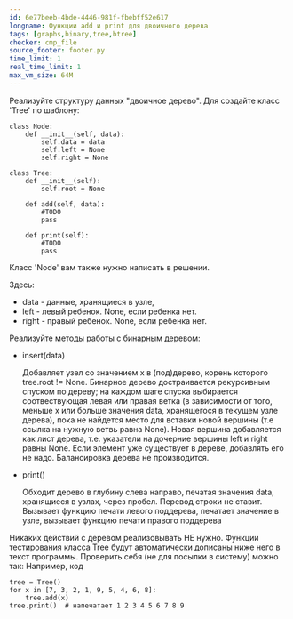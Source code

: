 ```yaml
---
id: 6e77beeb-4bde-4446-981f-fbebff52e617
longname: Функции add и print для двоичного дерева
tags: [graphs,binary,tree,btree]
checker: cmp_file
source_footer: footer.py
time_limit: 1
real_time_limit: 1
max_vm_size: 64M
---
```


Реализуйте структуру данных "двоичное дерево". Для создайте класс 'Tree' по шаблону:

```
class Node:
    def __init__(self, data):
        self.data = data
        self.left = None
        self.right = None

class Tree:
    def __init__(self):
        self.root = None

    def add(self, data):
        #TODO
        pass

    def print(self):
        #TODO
        pass
```

Класс 'Node' вам также нужно написать в решении.

Здесь:
* data - данные, хранящиеся в узле,
* left - левый ребенок. None, если ребенка нет.
* right - правый ребенок. None, если ребенка нет.

Реализуйте методы работы с бинарным деревом: 
* insert(data)

    Добавляет узел со значением х в (под)дерево, корень которого tree.root != None.
    Бинарное дерево достраивается рекурсивным спуском по дереву; на каждом шаге спуска выбирается соотвествующая левая или правая ветка (в зависимости от того, меньше х или больше значения data, хранящегося в текущем узле дерева), пока не найдется место для вставки новой вершины (т.е ссылка на нужную ветвь равна None). Новая вершина добавляется как лист дерева, т.е. указатели на дочерние вершины left и right равны None. Если элемент уже существует в дереве, добавлять его не надо. Балансировка дерева не производится. 
* print()

    Обходит дерево в глубину слева направо, печатая значения data, хранящиеся в узлах, через пробел. Перевод строки не ставит.
    Вызывает функцию печати левого поддерева, печатает значение в узле, вызывает функцию печати правого поддерева 

Никаких действий с деревом реализовывать НЕ нужно. Функции тестирования класса Tree будут автоматически дописаны ниже него в текст программы.
Проверить себя (не для посылки в систему) можно так:
Например, код
```
tree = Tree()
for x in [7, 3, 2, 1, 9, 5, 4, 6, 8]:
    tree.add(x)
tree.print()  # напечатает 1 2 3 4 5 6 7 8 9
```
